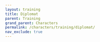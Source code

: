 ```yaml
---
layout: training
title: Diplomat
parent: Training
grand_parent: Characters
permalink: /characters/training/diplomat/
nav_exclude: true
---
```

